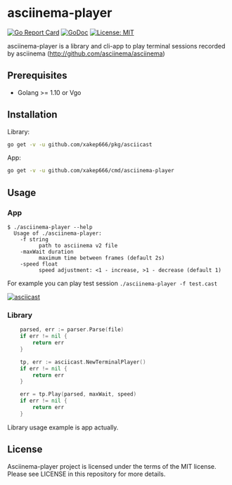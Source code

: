 # asciinema-player
[![Go Report Card](https://goreportcard.com/badge/github.com/xakep666/asciinema-player)](https://goreportcard.com/report/github.com/xakep666/asciinema-player) [![GoDoc](https://godoc.org/github.com/xakep666/asciinema-player/pkg/asciicast?status.svg)](https://godoc.org/github.com/xakep666/asciinema-player/pkg/asciicast) [![License: MIT](https://img.shields.io/badge/License-MIT-yellow.svg)](https://opensource.org/licenses/MIT)

asciinema-player is a library and cli-app to play terminal sessions recorded by asciinema (http://github.com/asciinema/asciinema)

## Prerequisites
* Golang >= 1.10 or Vgo

## Installation
Library:
```bash
go get -v -u github.com/xakep666/pkg/asciicast
```

App:
```bash
go get -v -u github.com/xakep666/cmd/asciinema-player
```

## Usage
### App
```
$ ./asciinema-player --help
  Usage of ./asciinema-player:
    -f string
          path to asciinema v2 file
    -maxWait duration
          maximum time between frames (default 2s)
    -speed float
          speed adjustment: <1 - increase, >1 - decrease (default 1)
```
For example you can play test session `./asciinema-player -f test.cast`

[![asciicast](https://asciinema.org/a/189343.png)](https://asciinema.org/a/189343)

### Library
```go
    parsed, err := parser.Parse(file)
	if err != nil {
	    return err
	}

	tp, err := asciicast.NewTerminalPlayer()
	if err != nil {
        return err
    }

	err = tp.Play(parsed, maxWait, speed)
	if err != nil {
        return err
    }
```
Library usage example is app actually.

## License
Asciinema-player project is licensed under the terms of the MIT license. Please see LICENSE in this repository for more details.